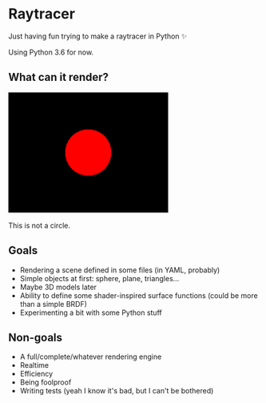 # Raytracer

Just having fun trying to make a raytracer in Python ✨

Using Python 3.6 for now.

## What can it render?

![Round](sphere.png?raw=true)

This is not a circle.

## Goals

- Rendering a scene defined in some files (in YAML, probably)
- Simple objects at first: sphere, plane, triangles...
- Maybe 3D models later
- Ability to define some shader-inspired surface functions (could be more than a
  simple BRDF)
- Experimenting a bit with some Python stuff

## Non-goals

- A full/complete/whatever rendering engine
- Realtime
- Efficiency
- Being foolproof
- Writing tests (yeah I know it's bad, but I can't be bothered)
